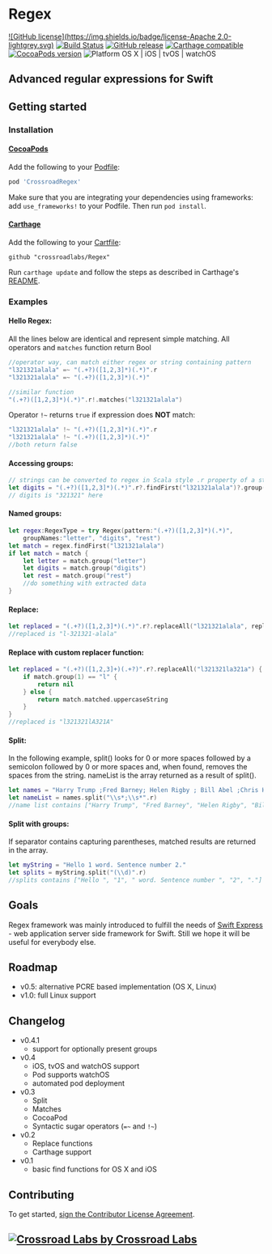 # Regex

[![GitHub license](https://img.shields.io/badge/license-Apache 2.0-lightgrey.svg)](https://raw.githubusercontent.com/crossroadlabs/Regex/develop/LICENSE)
[![Build Status](https://travis-ci.org/crossroadlabs/Regex.svg?branch=develop)](https://travis-ci.org/crossroadlabs/Regex)
[![GitHub release](https://img.shields.io/github/release/crossroadlabs/Regex.svg)](https://github.com/crossroadlabs/Regex/releases)
[![Carthage compatible](https://img.shields.io/badge/Carthage-compatible-4BC51D.svg?style=flat)](https://github.com/Carthage/Carthage)
[![CocoaPods version](https://img.shields.io/cocoapods/v/CrossroadRegex.svg)](https://cocoapods.org/pods/CrossroadRegex)
![Platform OS X | iOS | tvOS | watchOS](https://img.shields.io/badge/platform-OS%20X%20%7C%20iOS%20%7C%20tvOS%20%7C%20watchOS-orange.svg)

## Advanced regular expressions for Swift

## Getting started

### Installation

#### [CocoaPods](http://cocoapods.org/)
Add the following to your [Podfile](http://guides.cocoapods.org/using/the-podfile.html):

```rb
pod 'CrossroadRegex'
```

Make sure that you are integrating your dependencies using frameworks: add `use_frameworks!` to your Podfile. Then run `pod install`.

#### [Carthage](https://github.com/Carthage/Carthage)
Add the following to your [Cartfile](https://github.com/Carthage/Carthage/blob/master/Documentation/Artifacts.md#cartfile):

```
github "crossroadlabs/Regex"
```

Run `carthage update` and follow the steps as described in Carthage's [README](https://github.com/Carthage/Carthage#adding-frameworks-to-an-application).

### Examples

#### Hello Regex:

All the lines below are identical and represent simple matching. All operators and `matches` function return Bool

```swift
//operator way, can match either regex or string containing pattern
"l321321alala" =~ "(.+?)([1,2,3]*)(.*)".r
"l321321alala" =~ "(.+?)([1,2,3]*)(.*)"

//similar function
"(.+?)([1,2,3]*)(.*)".r!.matches("l321321alala")
```
Operator `!~` returns `true` if expression does **NOT** match:

```swift
"l321321alala" !~ "(.+?)([1,2,3]*)(.*)".r
"l321321alala" !~ "(.+?)([1,2,3]*)(.*)"
//both return false
```

#### Accessing groups:

```swift
// strings can be converted to regex in Scala style .r property of a string
let digits = "(.+?)([1,2,3]*)(.*)".r?.findFirst("l321321alala")?.group(2)
// digits is "321321" here
```

#### Named groups:

```swift
let regex:RegexType = try Regex(pattern:"(.+?)([1,2,3]*)(.*)",
	groupNames:"letter", "digits", "rest")
let match = regex.findFirst("l321321alala")
if let match = match {
	let letter = match.group("letter")
	let digits = match.group("digits")
	let rest = match.group("rest")
	//do something with extracted data
}
```

#### Replace:

```swift
let replaced = "(.+?)([1,2,3]*)(.*)".r?.replaceAll("l321321alala", replacement: "$1-$2-$3")
//replaced is "l-321321-alala"
```

#### Replace with custom replacer function:

```swift
let replaced = "(.+?)([1,2,3]+)(.+?)".r?.replaceAll("l321321la321a") { match in
	if match.group(1) == "l" {
		return nil
	} else {
		return match.matched.uppercaseString
	}
}
//replaced is "l321321lA321A"
```

#### Split:

In the following example, split() looks for 0 or more spaces followed by a semicolon followed by 0 or more spaces and, when found, removes the spaces from the string. nameList is the array returned as a result of split().

```swift
let names = "Harry Trump ;Fred Barney; Helen Rigby ; Bill Abel ;Chris Hand"
let nameList = names.split("\\s*;\\s*".r)
//name list contains ["Harry Trump", "Fred Barney", "Helen Rigby", "Bill Abel", "Chris Hand"]
```

#### Split with groups:

If separator contains capturing parentheses, matched results are returned in the array.

```swift
let myString = "Hello 1 word. Sentence number 2."
let splits = myString.split("(\\d)".r)
//splits contains ["Hello ", "1", " word. Sentence number ", "2", "."]
```

## Goals

Regex framework was mainly introduced to fulfill the needs of [Swift Express](https://github.com/crossroadlabs/Express) - web application server side framework for Swift. Still we hope it will be useful for everybody else.

## Roadmap

* v0.5: alternative PCRE based implementation (OS X, Linux)
* v1.0: full Linux support

## Changelog
* v0.4.1
	* support for optionally present groups
* v0.4
	* iOS, tvOS and watchOS support
	* Pod supports watchOS
	* automated pod deployment
* v0.3
	* Split
	* Matches
	* CocoaPod
	* Syntactic sugar operators (`=~` and `!~`)
* v0.2
	* Replace functions
	* Carthage support
* v0.1
	* basic find functions for OS X and iOS

## Contributing

To get started, <a href="https://www.clahub.com/agreements/crossroadlabs/Regex">sign the Contributor License Agreement</a>.

## [![Crossroad Labs](http://i.imgur.com/iRlxgOL.png?1) by Crossroad Labs](http://www.crossroadlabs.xyz/)

